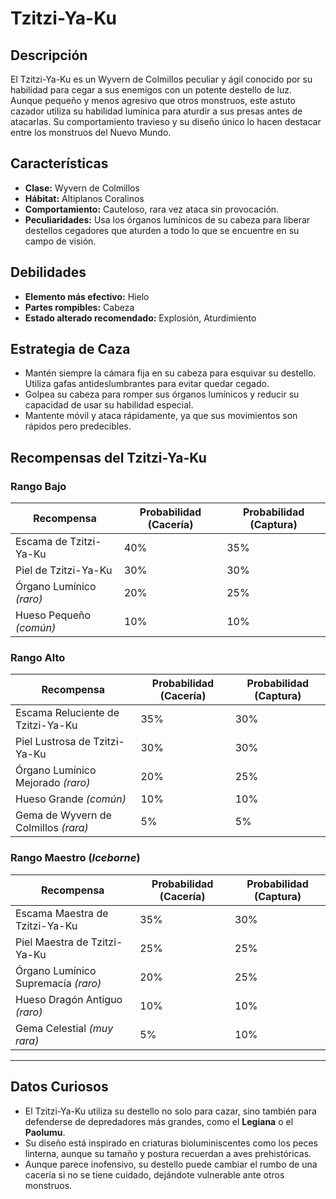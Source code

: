 # Tzitzi-Ya-Ku

## Descripción
El Tzitzi-Ya-Ku es un Wyvern de Colmillos peculiar y ágil conocido por su habilidad para cegar a sus enemigos con un potente destello de luz. Aunque pequeño y menos agresivo que otros monstruos, este astuto cazador utiliza su habilidad lumínica para aturdir a sus presas antes de atacarlas. Su comportamiento travieso y su diseño único lo hacen destacar entre los monstruos del Nuevo Mundo.

## Características
- **Clase:** Wyvern de Colmillos
- **Hábitat:** Altiplanos Coralinos
- **Comportamiento:** Cauteloso, rara vez ataca sin provocación.
- **Peculiaridades:** Usa los órganos lumínicos de su cabeza para liberar destellos cegadores que aturden a todo lo que se encuentre en su campo de visión.

## Debilidades
- **Elemento más efectivo:** Hielo
- **Partes rompibles:** Cabeza
- **Estado alterado recomendado:** Explosión, Aturdimiento

## Estrategia de Caza
- Mantén siempre la cámara fija en su cabeza para esquivar su destello. Utiliza gafas antideslumbrantes para evitar quedar cegado.
- Golpea su cabeza para romper sus órganos lumínicos y reducir su capacidad de usar su habilidad especial.
- Mantente móvil y ataca rápidamente, ya que sus movimientos son rápidos pero predecibles.

## Recompensas del Tzitzi-Ya-Ku

### **Rango Bajo**
| Recompensa                    | Probabilidad (Cacería) | Probabilidad (Captura) |
|-------------------------------|-----------------------|-----------------------|
| Escama de Tzitzi-Ya-Ku         | 40%                   | 35%                   |
| Piel de Tzitzi-Ya-Ku           | 30%                   | 30%                   |
| Órgano Lumínico *(raro)*       | 20%                   | 25%                   |
| Hueso Pequeño *(común)*        | 10%                   | 10%                   |

### **Rango Alto**
| Recompensa                         | Probabilidad (Cacería) | Probabilidad (Captura) |
|------------------------------------|-----------------------|-----------------------|
| Escama Reluciente de Tzitzi-Ya-Ku  | 35%                   | 30%                   |
| Piel Lustrosa de Tzitzi-Ya-Ku      | 30%                   | 30%                   |
| Órgano Lumínico Mejorado *(raro)*  | 20%                   | 25%                   |
| Hueso Grande *(común)*             | 10%                   | 10%                   |
| Gema de Wyvern de Colmillos *(rara)*| 5%                    | 5%                    |

### **Rango Maestro** (*Iceborne*)
| Recompensa                         | Probabilidad (Cacería) | Probabilidad (Captura) |
|------------------------------------|-----------------------|-----------------------|
| Escama Maestra de Tzitzi-Ya-Ku     | 35%                   | 30%                   |
| Piel Maestra de Tzitzi-Ya-Ku       | 25%                   | 25%                   |
| Órgano Lumínico Supremacía *(raro)*| 20%                   | 25%                   |
| Hueso Dragón Antiguo *(raro)*      | 10%                   | 10%                   |
| Gema Celestial *(muy rara)*        | 5%                    | 10%                   |

---

## Datos Curiosos
- El Tzitzi-Ya-Ku utiliza su destello no solo para cazar, sino también para defenderse de depredadores más grandes, como el **Legiana** o el **Paolumu**.
- Su diseño está inspirado en criaturas bioluminiscentes como los peces linterna, aunque su tamaño y postura recuerdan a aves prehistóricas.
- Aunque parece inofensivo, su destello puede cambiar el rumbo de una cacería si no se tiene cuidado, dejándote vulnerable ante otros monstruos.